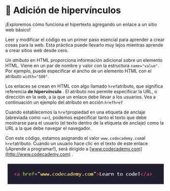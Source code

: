 # 🔖 Adición de hipervínculos

¡Exploremos cómo funciona el hipertexto agregando un enlace a un sitio web básico!

Leer y modificar el código es un primer paso esencial para aprender a crear cosas para la web. Esta práctica puede llevarlo muy lejos mientras aprende a crear sitios web desde cero.

Un _atributo_ en HTML proporciona información adicional sobre un elemento HTML. Viene en un par de nombre y valor con la estructura `name="value"`. Por ejemplo, puede especificar el ancho de un elemento HTML con el atributo `width="500"`.

Los enlaces se crean en HTML con algo llamado `href`atributo, que significa referencia **de hipervínculo** . El atributo nos permite especificar la URL, o dirección en la web, a la que un enlace debe llevar a los usuarios. Vea a continuación un ejemplo del atributo en acción.`hrefhref`

Cuando establecemos la `href`propiedad en una etiqueta de anclaje (abreviada como `<a>`), podemos especificar tanto el texto que debe mostrarse para el usuario (el texto dentro de la etiqueta de anclaje) como la URL a la que debe navegar el navegador.

Con este código, estamos asignando el valor `www.codecademy.com`al `href`atributo. Cuando un usuario hace clic en el texto de este enlace (¡Aprende a programar!), será dirigido a [www.codecademy.com](http://www.codecademy.com) .

![](<.gitbook/assets/image (2).png>)
